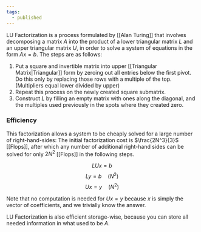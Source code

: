 ```yaml
---
tags:
  - published
---
```

LU Factorization is a process formulated by [[Alan Turing]] that involves decomposing a matrix $A$ into the product of a lower triangular matrix $L$ and an upper triangular matrix $U$, in order to solve a system of equations in the form $Ax=b$. The steps are as follows:

1. Put a square and invertible matrix into upper [[Triangular Matrix|Triangular]] form by zeroing out all entries below the first pivot. Do this only by replacing those rows with a multiple of the top. (Multipliers equal lower divided by upper)
2. Repeat this process on the newly created square submatrix. 
3. Construct $L$ by filling an empty matrix with ones along the diagonal, and the multiples used previously in the spots where they created zero. 

### Efficiency

This factorization allows a system to be cheaply solved for a large number of right-hand-sides: The initial factorization cost is $\frac{2N^3}{3}$ [[Flops]], after which any number of additional right-hand sides can be solved  for only $2N^2$ [[Flops]] in the following steps. 

$$LUx=b$$
$$Ly=b \quad(N^2)$$
$$Ux=y \quad(N^2)$$

Note that no computation is needed for $Ux=y$ because $x$ is simply the vector of coefficients, and we trivially know the answer.

LU Factorization is also efficient storage-wise, because you can store all needed information in what used to be $A$. 

